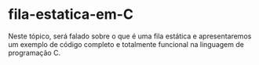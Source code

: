 # fila-estatica-em-C
Neste tópico, será falado sobre o que é uma fila estática e apresentaremos um exemplo de código completo e totalmente funcional na linguagem de programação C.
